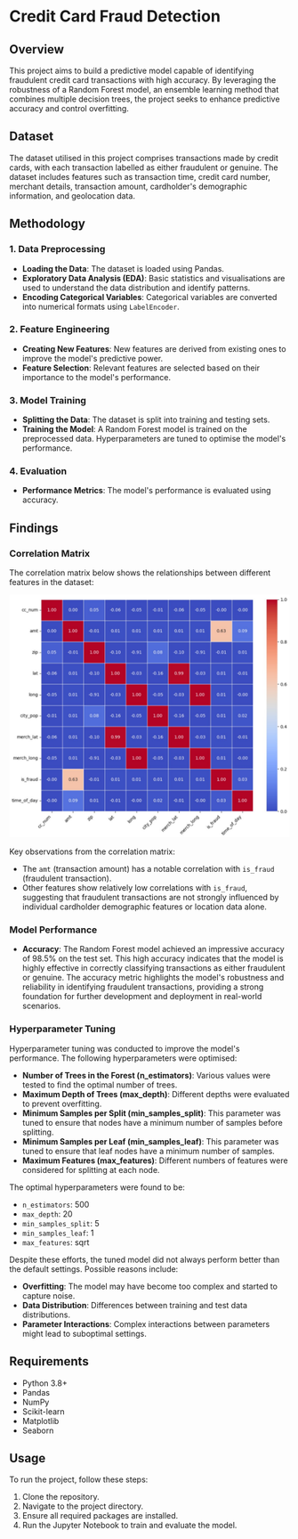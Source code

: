 # Credit Card Fraud Detection

## Overview
This project aims to build a predictive model capable of identifying fraudulent credit card transactions with high accuracy. By leveraging the robustness of a Random Forest model, an ensemble learning method that combines multiple decision trees, the project seeks to enhance predictive accuracy and control overfitting.

## Dataset
The dataset utilised in this project comprises transactions made by credit cards, with each transaction labelled as either fraudulent or genuine. The dataset includes features such as transaction time, credit card number, merchant details, transaction amount, cardholder's demographic information, and geolocation data.

## Methodology
### 1. Data Preprocessing
- **Loading the Data**: The dataset is loaded using Pandas.
- **Exploratory Data Analysis (EDA)**: Basic statistics and visualisations are used to understand the data distribution and identify patterns.
- **Encoding Categorical Variables**: Categorical variables are converted into numerical formats using `LabelEncoder`.


### 2. Feature Engineering
- **Creating New Features**: New features are derived from existing ones to improve the model's predictive power.
- **Feature Selection**: Relevant features are selected based on their importance to the model's performance.

### 3. Model Training
- **Splitting the Data**: The dataset is split into training and testing sets.
- **Training the Model**: A Random Forest model is trained on the preprocessed data. Hyperparameters are tuned to optimise the model's performance.

### 4. Evaluation
- **Performance Metrics**: The model's performance is evaluated using accuracy.

## Findings
### Correlation Matrix
The correlation matrix below shows the relationships between different features in the dataset:

![Correlation Matrix](./correlation_matrix.jpg)

Key observations from the correlation matrix:
- The `amt` (transaction amount) has a notable correlation with `is_fraud` (fraudulent transaction).
- Other features show relatively low correlations with `is_fraud`, suggesting that fraudulent transactions are not strongly influenced by individual cardholder demographic features or location data alone.

### Model Performance
- **Accuracy**: The Random Forest model achieved an impressive accuracy of 98.5% on the test set. This high accuracy indicates that the model is highly effective in correctly classifying transactions as either fraudulent or genuine. The accuracy metric highlights the model's robustness and reliability in identifying fraudulent transactions, providing a strong foundation for further development and deployment in real-world scenarios.

### Hyperparameter Tuning
Hyperparameter tuning was conducted to improve the model's performance. The following hyperparameters were optimised:
- **Number of Trees in the Forest (n_estimators)**: Various values were tested to find the optimal number of trees.
- **Maximum Depth of Trees (max_depth)**: Different depths were evaluated to prevent overfitting.
- **Minimum Samples per Split (min_samples_split)**: This parameter was tuned to ensure that nodes have a minimum number of samples before splitting.
- **Minimum Samples per Leaf (min_samples_leaf)**: This parameter was tuned to ensure that leaf nodes have a minimum number of samples.
- **Maximum Features (max_features)**: Different numbers of features were considered for splitting at each node.

The optimal hyperparameters were found to be:
- `n_estimators`: 500
- `max_depth`: 20
- `min_samples_split`: 5
- `min_samples_leaf`: 1
- `max_features`: sqrt

Despite these efforts, the tuned model did not always perform better than the default settings. Possible reasons include:
- **Overfitting**: The model may have become too complex and started to capture noise.
- **Data Distribution**: Differences between training and test data distributions.
- **Parameter Interactions**: Complex interactions between parameters might lead to suboptimal settings.

## Requirements
- Python 3.8+
- Pandas
- NumPy
- Scikit-learn
- Matplotlib
- Seaborn

## Usage
To run the project, follow these steps:

1. Clone the repository.
2. Navigate to the project directory.
3. Ensure all required packages are installed.
4. Run the Jupyter Notebook to train and evaluate the model.
